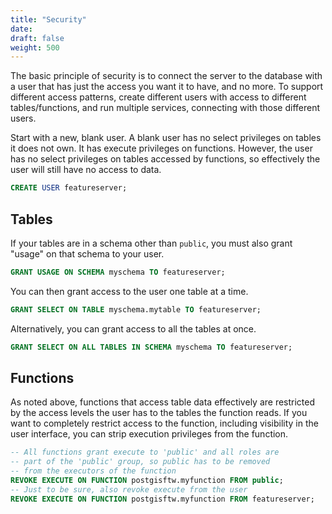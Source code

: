 ```yaml
---
title: "Security"
date:
draft: false
weight: 500
---
```


The basic principle of security is to connect the server to the database with a user that has just the access you want it to have, and no more. To support different access patterns, create different users with access to different tables/functions, and run multiple services, connecting with those different users.

Start with a new, blank user. A blank user has no select privileges on tables it does not own. It has execute privileges on functions. However, the user has no select privileges on tables accessed by functions, so effectively the user will still have no access to data.
```sql
CREATE USER featureserver;
```

## Tables

If your tables are in a schema other than `public`, you must also grant "usage" on that schema to your user.
```sql
GRANT USAGE ON SCHEMA myschema TO featureserver;
```
You can then grant access to the user one table at a time.
```sql
GRANT SELECT ON TABLE myschema.mytable TO featureserver;
```
Alternatively, you can grant access to all the tables at once.
```sql
GRANT SELECT ON ALL TABLES IN SCHEMA myschema TO featureserver;
```

## Functions

As noted above, functions that access table data effectively are restricted by the access levels the user has to the tables the function reads. If you want to completely restrict access to the function, including visibility in the user interface, you can strip execution privileges from the function.
```sql
-- All functions grant execute to 'public' and all roles are
-- part of the 'public' group, so public has to be removed
-- from the executors of the function
REVOKE EXECUTE ON FUNCTION postgisftw.myfunction FROM public;
-- Just to be sure, also revoke execute from the user
REVOKE EXECUTE ON FUNCTION postgisftw.myfunction FROM featureserver;
```
